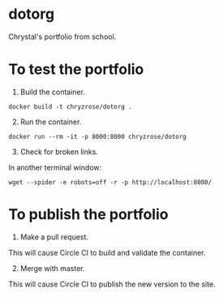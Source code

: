 # dotorg
Chrystal's portfolio from school.

# To test the portfolio

1. Build the container.

`docker build -t chryzrose/dotorg .`

2. Run the container.

`docker run --rm -it -p 8000:8000 chryzrose/dotorg`

3. Check for broken links.

In another terminal window:

`wget --spider -e robots=off -r -p http://localhost:8000/`

# To publish the portfolio

1.  Make a pull request.

This will cause Circle CI to build and validate the container.

2.  Merge with master.

This will cause Circle CI to publish the new version to the site.
